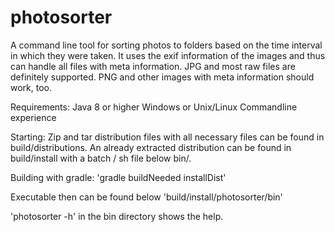 # photosorter
A command line tool for sorting photos to folders based on the time interval in which they were taken. It uses the exif information of the images and thus can handle all files with meta information. JPG and most raw files are definitely supported. PNG and other images with meta information should work, too.

Requirements:
Java 8 or higher
Windows or Unix/Linux
Commandline experience

Starting:
Zip and tar distribution files with all necessary files can be found in build/distributions. An already extracted
distribution can be found in build/install with a batch / sh file below bin/.

Building with gradle:
'gradle buildNeeded installDist'

Executable then can be found below 'build/install/photosorter/bin'

'photosorter -h' in the bin directory shows the help.
